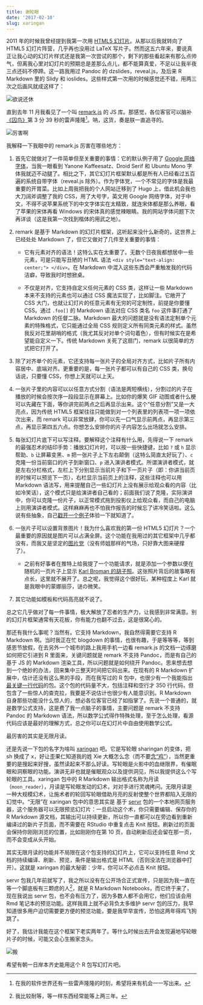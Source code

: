 ```yaml
---
title: 谢轮眼
date: '2017-02-10'
slug: xaringan
---
```


2011 年的时候我曾经提到我第一次用 [HTML5 幻灯片](/cn/2011/11/html5-slides/)。从那以后我就转向了 HTML5 幻灯片阵营，几乎再也没用过 LaTeX 写片子。然而这五六年来，要说真正让我心动的幻灯片样式还是我第一次尝试的那个，剩下的那些看起来有那么点帅气，但离我心里对幻灯片的预期总是差那么点儿，都不能算真爱，不足以让我半夜三点还码不停蹄。这一路我用过 Pandoc 的 dzslides，reveal.js，及后来 R Markdown 里的 Slidy 和 ioslides。这些样式第一次用的时候感觉还不错，用两三次之后画风就成这样了：

![欲说还休](https://slides.yihui.org/gif/give-up.gif)

直到去年 11 月我看见了一个叫 [remark.js](https://github.com/gnab/remark/) 的 JS 库。那感觉，各位客官可以脑补[《囚鸟》](http://music.163.com/#/m/song?id=282131)第 3 分 39 秒的雷声隆隆[^1]。呐，这货，奏是朕一直追寻的。

![厉害啊](https://slides.yihui.org/gif/awesome-me.gif)

我解释一下我眼中的 remark.js 厉害在哪些地方：

1. 首先它就做对了一件简单但至关重要的事情：它的默认例子用了 [Google 网络字体](https://fonts.google.com)，当我一眼看到 Yanone Kaffeesatz、Droid Serif 和 Ubuntu Mono 字体我就迈不动腿了。相比之下，其它幻灯片框架默认都是所有人已经看过五百遍的系统自带字体（reveal.js 除外）。作为字体党，一个不常见的字体是我最重要的开胃菜。比如上周我把我的个人网站迁移到了 Hugo 上，借此机会我也大刀阔斧调整了我的 CSS，用了大号字，英文用 Google 网络字体，对于中文，不得不说苹果系统下的中文字体实在太精致，就连宋体都是那么养眼，看了苹果的宋体再看 Windows 的宋体真的感觉辣眼睛。我的网站字体问题下次再详谈（这是我第一次找到楷体的用武之地）。

1. remark 是基于 Markdown 的幻灯片框架，这听起来没什么新奇的，这世界上已经处处 Markdown 了，但它又做对了几件至关重要的事情：

    - 它有元素对齐的语法！这特么实在太重要了。无数个日夜我都想居中一些元素，可是只能写丑陋的 HTML 语法 `<div style="text-align: center;"> </div>`。在 Markdown 中混入这些东西会严重触发我的代码洁癖，导致我时时想掀桌。

    - 不仅是对齐，它支持自定义任何元素的 CSS 类，这样让一些 Markdown 本来不支持的元素也可以通过 CSS 魔法实现了，比如脚注。它敞开了 CSS 大门，也就让幻灯片的任意元素有无穷的可定制性，前提是你要懂 CSS。通过 `.foo[]` 的 Markdown 语法对应 CSS 类名 `foo` 这件事打通了 Markdown 的任督二脉。Markdown 最大的问题就是没有语法定制单个元素的特殊格式，它只能通过全局 CSS 规则定义所有同类元素的样式。虽然我反对花里胡哨的格式（我尤其反对对单个词句着色），但有时候实在是希望能自定义一下。传统 Markdown 关死了这扇门，remark 以很简单的方式把它打开了。

1. 除了对齐单个的元素，它还支持每一张片子的全局对齐方式，比如片子所有内容居中、底端对齐。更重要的是，每一张片子都可以有自己的 CSS 类，换句话说，只要懂 CSS，你想上天就可以上天。

1. 一张片子里的内容可以以任意方式分割（语法是两短横线），分割过的片子在播放的时候会按次序一段段显示在屏幕上。比如你的爆笑 GIF 动图或者什么梗可以先藏在下面，等你讲完前两点之后再显示出来。这个“任意分割”又是一大亮点，因为传统 HTML5 框架往往只能做到对一个列表里的列表项一项一项依次出来，而 remark 可以非常放肆，你可以先一口气显示前两点，再显示第三点，再显示第四五六点。你想怎么安排你的片子内容怎么出场就怎么安排。

1. 每张幻灯片底下可以写注释。要解释这个注释有什么用，先得说一下 remark 的最强忍术的结印手势：播放幻灯片时，可以按一些快捷键，比如 `?` 或 `h` 显示帮助、`b` 让屏幕变黑、`m` 把一张片子上下左右颠倒（这特么简直太好玩了）、`c` 克隆一份当前窗口的片子到新窗口、`p` 进入演讲者模式。所谓演讲者模式，就是左右分栏格式，左栏上下分别显示当前片子和下一页片子（即：你讲当前页的时候可以预览下一页），右栏显示当前页上的注释，这些注释也可以用 Markdown 语法写，用来提醒自己一些幻灯片上没有展示给观众看的内容（比如冷笑话），这个模式只是给演讲者自己看的；前面我们说了克隆，实际演讲中，你可以克隆一份片子，以正常模式拖到投影仪上给观众看，而自己的电脑上则用演讲者模式。这样麻麻再也不怕我作报告的时候忘了讲冷笑话啦。这么说有些抽象，自己[戳开一个例子](https://slides.yihui.org/xaringan/)体验一下就知道了。

1. 一张片子可以设置背景图片！我为什么喜欢我的第一份 HTML5 幻灯片？一个最重要的原因就是图片可以占满全屏。这个功能在我用过的其它框架中几乎都没有，而我又是坚定的[图片党](https://slides.yihui.org/2017-rstudio-conf-rmarkdown-Yihui-Xie.html)（没有师姐那样的气场，只好靠大图来硬撑了）。
    - 之前有好事者在推特上给我提了一个功能请求，就是添加一个参数以便在随机的一页片子上显示 [Karl Broman 的胡子照](https://github.com/yihui/xaringan/issues/1)。这张照片背后的故事略有点长，这里就不展开了。总之呢，我觉得这个很好玩，某种程度上 Karl 就是我眼中的蒙娜丽莎，谜の微笑。

1. 其它功能如模板和代码高亮就不说了。

总之它几乎做对了每一件事情，极大解放了忍者的生产力，让我感到非常满意。别的幻灯片框架通常有天花板，你有能力也翻不过去，这是很窝心的。

那还有我什么事呢？当然有。它支持 Markdown，我自然得需要它支持 R Markdown 啊。当时我正在忙 blogdown 的事情，也很有趣，于是等等等，等到感恩节放假，在去另外一个城市的路上我用手机一边看 remark.js 的文档一边琢磨如何把它引进到 R 里面来，关键问题就是 remark 不支持 Pandoc，而是有自己的基于 JS 的 Markdown 渲染工具，所以问题就是如何绕开 Pandoc。思来想去想到一个绝妙的办法，回来集中三整天时间把它码出来。在现有的 R Markdown 扩展中，估计还没有这么黑的手段，而在我写过的 R 包中，也很少有一个我能指出[最关键一行代码](https://github.com/yihui/xaringan/blob/6a2ea5d232/R/render.R#L124)的包。这个包的代码量不大，包括注释和空行才 350 行代码，但包含了一些惊人的查克拉，我要是不说估计也很少有人能意识到。R Markdown 自身那些功能没什么惊人的，想必各位客官已经了如指掌了。先说一个普通的，就是数学公式支持，这是费了我一点脑子的事情，主要问题是 remark 不支持 Pandoc 的 Markdown 语法，所以数学公式得作特殊处理，至于怎么处理，看源代码应该是最好的理解方式，总之你可以在幻灯片中自由使用数学公式。

最厉害的其实是无限月读。

还是先说一下包的名字为啥叫 [xaringan](https://github.com/yihui/xaringan/) 吧。它是写轮眼 sharingan 的变体，把 sh 换成了 x，好让歪果仁知道我的姓 Xie 大概怎么念（而不要[念“鸡”](/cn/2015/10/interview/)），当然更重要的是搜起来好搜，虽然读起来不那么好读。写轮眼是火影中的血继限界，有催眠眼和洞察眼的功能。演讲无非也就是催眠观众以及提供洞见，所以我提供这么个写轮眼的工具。xaringan 包中的 R Markdown 输出格式名称为月读（`moon_reader`），月读是写轮眼发动的幻术，对对手进行灵魂拷问。无限月读是一种大规模幻术，让施术者的轮回写轮眼借助月亮的反射使整个世界都陷入无限的幻觉中。“无限”在 xaringan 包中的意思其实是 基于 [servr](https://github.com/yihui/servr) 包的一个本地网页服务器，这个服务器可以无限预览幻灯片：一旦启动这个术，你只需要编辑、保存你的 R Markdown 源文档，其输出可以持续更新，所以你一直都可以在旁边看到重新编译过的新片子页面，而不需要在 RStudio 中重复点击 Knit 按钮。刷新过的页面会保持你刚刚浏览的位置，比如刚刚你在第 10 页，自动刷新后还会留在那一页，而不会变成从头开始。

其实无限月读的功能并不局限在这个包支持的幻灯片上，它可以支持任意 Rmd 文档的持续编译、刷新、预览，条件是输出格式是 HTML（否则没法在浏览器中打开）。这就是 xaringan 的最大秘密：少年，你可以不必点击 Knit 按钮。

servr 包我几年前就写了，我之所以没有在公开场合正式宣传，只是因为我一直在等一个脚底板有三颗痣的人[^2]，就是 R Markdown Notebooks，而它终于来了，现在我说出 servr 包，也不会有压力了，因为多数人都不会用它，他们应该会用 Rmd 笔记本的预览功能。这样我肩上就不必背负太多维护 servr 包的压力，我早知道很多用户迫切需要更方便的预览功能，要是我早早宣传，恐怕这两年得鸡飞狗跳了。

好了，我估计我能在这个框架下老实两年了。等什么时候出去开会发现遍地写轮眼片子的时候，可能又会心生搬家念头。

![搬](https://db.yihui.org/imgur/TrIGky8.jpg)

希望有朝一日岸本齐史能用这个 R 包写幻灯片吧。

[^1]: 在我的软件世界还有一些雷声隆隆的时刻，希望将来有机会一一写出来。

[^2]: 我比较耐等，等一样东西经常能等上两三年。
